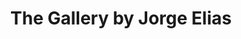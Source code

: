 ---
title: "The Gallery by Jorge Elias"
url: /santo-domingo/the-gallery-by-jorge-elias/
shop: Kleidung
---